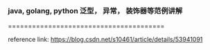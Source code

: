 ### java, golang, python 泛型， 异常， 装饰器等范例讲解

=======================================

reference link:
https://blog.csdn.net/s10461/article/details/53941091


